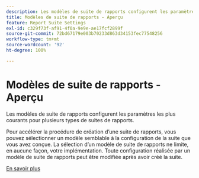 ```yaml
---
description: Les modèles de suite de rapports configurent les paramètres les plus courants pour plusieurs types de suites de rapports.
title: Modèles de suite de rapports - Aperçu
feature: Report Suite Settings
exl-id: c329f73f-af91-4f0a-9e9e-ae17fcf2899f
source-git-commit: 72bd67179e003b70233d863d34153fec77548256
workflow-type: tm+mt
source-wordcount: '92'
ht-degree: 100%

---
```


# Modèles de suite de rapports - Aperçu

Les modèles de suite de rapports configurent les paramètres les plus courants pour plusieurs types de suites de rapports.

Pour accélérer la procédure de création d’une suite de rapports, vous pouvez sélectionner un modèle semblable à la configuration de la suite que vous avez conçue. La sélection d’un modèle de suite de rapports ne limite, en aucune façon, votre implémentation. Toute configuration réalisée par un modèle de suite de rapports peut être modifiée après avoir créé la suite.

[En savoir plus](/help/admin/c-manage-report-suites/c-report-suite-templates/default-rs-template.md)
